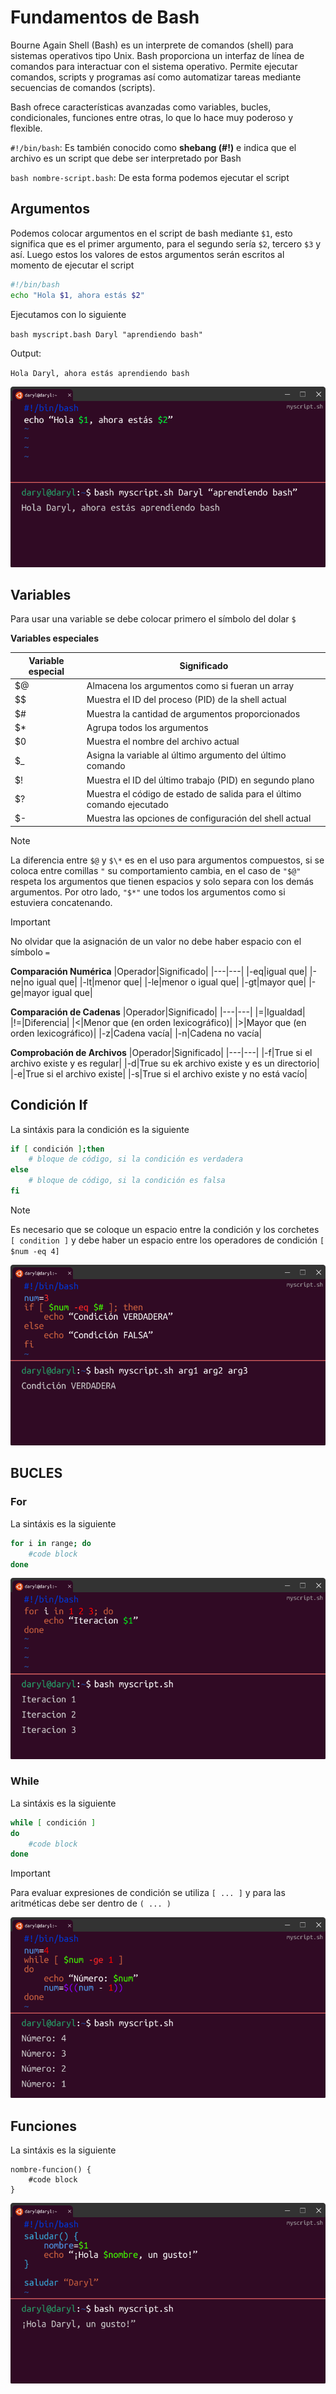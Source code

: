 # Fundamentos de Bash

Bourne Again Shell (Bash) es un interprete de comandos (shell) para sistemas operativos tipo Unix. Bash proporciona un interfaz de línea de comandos para interactuar con el sistema operativo. Permite ejecutar comandos, scripts y programas así como automatizar tareas mediante secuencias de comandos (scripts).

Bash ofrece características avanzadas como variables, bucles, condicionales, funciones entre otras, lo que lo hace muy poderoso y flexible.

`#!/bin/bash`: Es también conocido como **shebang (#!)** e indica que el archivo es un script que debe ser interpretado por Bash

`bash nombre-script.bash`: De esta forma podemos ejecutar el script

## Argumentos

Podemos colocar argumentos en el script de bash mediante `$1`, esto significa que es el primer argumento, para el segundo sería `$2`, tercero `$3` y así. Luego estos los valores de estos argumentos serán escritos al momento de ejecutar el script

```bash title="myscript.bash"
#!/bin/bash
echo "Hola $1, ahora estás $2"
```
Ejecutamos con lo siguiente

`bash myscript.bash Daryl "aprendiendo bash"`

Output:

`Hola Daryl, ahora estás aprendiendo bash`

![alt text](../src/arg-bash.png)
## Variables
Para usar una variable se debe colocar primero el símbolo del dolar `$`

**Variables especiales**

|Variable especial|Significado|
|---|---|
|$@|Almacena los argumentos como si fueran un array|
|$$|Muestra el ID del proceso (PID) de la shell actual|
|$#|Muestra la cantidad de argumentos proporcionados|
|$*|Agrupa todos los argumentos|
|$0|Muestra el nombre del archivo actual|
|$_|Asigna la variable al último argumento del último comando|
|$!|Muestra el ID del último trabajo (PID) en segundo plano|
|$?|Muestra el código de estado de salida para el último comando ejecutado|
|$-|Muestra las opciones de configuración del shell actual|

>[!NOTE]
La diferencia entre `$@` y `$\*` es en el uso para argumentos compuestos, si se coloca entre comillas `"` su comportamiento cambia, en el caso de `"$@"` respeta los argumentos que tienen espacios y solo separa con los demás argumentos. Por otro lado, `"$*"` une todos los argumentos como si estuviera concatenando.

>[!IMPORTANT]
No olvidar que la asignación de un valor no debe haber espacio con el símbolo `=`

**Comparación Numérica**
|Operador|Significado|
|---|---|
|-eq|igual que|
|-ne|no igual que|
|-lt|menor que|
|-le|menor o igual que|
|-gt|mayor que|
|-ge|mayor igual que|

**Comparación de Cadenas**
|Operador|Significado|
|---|---|
|=|Igualdad|
|!=|Diferencia|
|<|Menor que (en orden lexicográfico)|
|>|Mayor que (en orden lexicográfico)|
|-z|Cadena vacía|
|-n|Cadena no vacía|

**Comprobación de Archivos**
|Operador|Significado|
|---|---|
|-f|True si el archivo existe y es regular|
|-d|True su ek archivo existe y es un directorio|
|-e|True si el archivo existe|
|-s|True si el archivo existe y no está vacío|

## Condición If

La sintáxis para la condición es la siguiente

```bash
if [ condición ];then
    # bloque de código, si la condición es verdadera
else
    # bloque de código, si la condición es falsa
fi
```
>[!NOTE]
Es necesario que se coloque un espacio entre la condición y los corchetes `[ condition ]` y debe haber un espacio entre los operadores de condición `[ $num -eq 4]`

![alt text](../src/bash-if.png)


## BUCLES
### For
La sintáxis es la siguiente

```bash
for i in range; do
    #code block
done
```
![alt text](../src/bash-for.png)
### While
La sintáxis es la siguiente

```bash
while [ condición ]
do
    #code block
done
```
>[!IMPORTANT]
Para evaluar expresiones de condición se utiliza `[ ... ]` y para las aritméticas debe ser dentro de `( ... )`

![alt text](../src/bash-while.png)

## Funciones
La sintáxis es la siguiente

```
nombre-funcion() {
    #code block
}
```
![alt text](../src/bash-function.png)